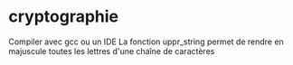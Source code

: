 # cryptographie
Compiler avec  gcc ou un IDE 
 La fonction uppr_string permet de rendre en majuscule toutes les lettres d'une chaîne de caractères 
